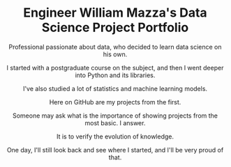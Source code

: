<h1 align="center">Engineer William Mazza's Data Science Project Portfolio</h1>
<p align="center">Professional passionate about data, who decided to learn data science on his own. </p>
<p align="center">I started with a postgraduate course on the subject, and then I went deeper into Python and its libraries. </p>
<p align="center">I've also studied a lot of statistics and machine learning models.</p> 
<p align="center">Here on GitHub are my projects from the first.</p> 
<p align="center">Someone may ask what is the importance of showing projects from the most basic. I answer.</p> 
<p align="center">It is to verify the evolution of knowledge.</p> 
<p align="center">One day, I'll still look back and see where I started, and I'll be very proud of that.</p> 
